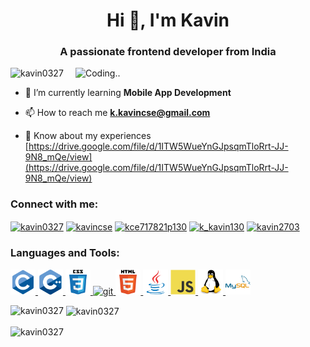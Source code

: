 <h1 align="center">Hi 👋, I'm Kavin</h1>
<h3 align="center">A passionate frontend developer from India</h3>
<img align="right" alt="Coding.." width="400" src="<img align="right" alt="Coding.." width="400" src="https://user-images.githubusercontent.com/55389276/140866485-8fb1c876-9a8f-4d6a-98dc-08c4981eaf70.gif">
<p align="left"> <img src="https://komarev.com/ghpvc/?username=kavin0327&label=Profile%20views&color=0e75b6&style=flat" alt="kavin0327" /> </p>

- 🌱 I’m currently learning **Mobile App Development**

- 📫 How to reach me **k.kavincse@gmail.com**

- 📄 Know about my experiences [https://drive.google.com/file/d/1ITW5WueYnGJpsqmTloRrt-JJ-9N8_mQe/view](https://drive.google.com/file/d/1ITW5WueYnGJpsqmTloRrt-JJ-9N8_mQe/view)

<h3 align="left">Connect with me:</h3>
<p align="left">
<a href="https://linkedin.com/in/kavin0327" target="blank"><img align="center" src="https://raw.githubusercontent.com/rahuldkjain/github-profile-readme-generator/master/src/images/icons/Social/linked-in-alt.svg" alt="kavin0327" height="30" width="40" /></a>
<a href="https://kaggle.com/kavincse" target="blank"><img align="center" src="https://raw.githubusercontent.com/rahuldkjain/github-profile-readme-generator/master/src/images/icons/Social/kaggle.svg" alt="kavincse" height="30" width="40" /></a>
<a href="https://www.codechef.com/users/kce717821p130" target="blank"><img align="center" src="https://cdn.jsdelivr.net/npm/simple-icons@3.1.0/icons/codechef.svg" alt="kce717821p130" height="30" width="40" /></a>
<a href="https://www.hackerrank.com/k_kavin130" target="blank"><img align="center" src="https://raw.githubusercontent.com/rahuldkjain/github-profile-readme-generator/master/src/images/icons/Social/hackerrank.svg" alt="k_kavin130" height="30" width="40" /></a>
<a href="https://www.leetcode.com/kavin2703" target="blank"><img align="center" src="https://raw.githubusercontent.com/rahuldkjain/github-profile-readme-generator/master/src/images/icons/Social/leet-code.svg" alt="kavin2703" height="30" width="40" /></a>
</p>

<h3 align="left">Languages and Tools:</h3>
<p align="left"> <a href="https://www.cprogramming.com/" target="_blank" rel="noreferrer"> <img src="https://raw.githubusercontent.com/devicons/devicon/master/icons/c/c-original.svg" alt="c" width="40" height="40"/> </a> <a href="https://www.w3schools.com/cpp/" target="_blank" rel="noreferrer"> <img src="https://raw.githubusercontent.com/devicons/devicon/master/icons/cplusplus/cplusplus-original.svg" alt="cplusplus" width="40" height="40"/> </a> <a href="https://www.w3schools.com/css/" target="_blank" rel="noreferrer"> <img src="https://raw.githubusercontent.com/devicons/devicon/master/icons/css3/css3-original-wordmark.svg" alt="css3" width="40" height="40"/> </a> <a href="https://git-scm.com/" target="_blank" rel="noreferrer"> <img src="https://www.vectorlogo.zone/logos/git-scm/git-scm-icon.svg" alt="git" width="40" height="40"/> </a> <a href="https://www.w3.org/html/" target="_blank" rel="noreferrer"> <img src="https://raw.githubusercontent.com/devicons/devicon/master/icons/html5/html5-original-wordmark.svg" alt="html5" width="40" height="40"/> </a> <a href="https://www.java.com" target="_blank" rel="noreferrer"> <img src="https://raw.githubusercontent.com/devicons/devicon/master/icons/java/java-original.svg" alt="java" width="40" height="40"/> </a> <a href="https://developer.mozilla.org/en-US/docs/Web/JavaScript" target="_blank" rel="noreferrer"> <img src="https://raw.githubusercontent.com/devicons/devicon/master/icons/javascript/javascript-original.svg" alt="javascript" width="40" height="40"/> </a> <a href="https://www.linux.org/" target="_blank" rel="noreferrer"> <img src="https://raw.githubusercontent.com/devicons/devicon/master/icons/linux/linux-original.svg" alt="linux" width="40" height="40"/> </a> <a href="https://www.mysql.com/" target="_blank" rel="noreferrer"> <img src="https://raw.githubusercontent.com/devicons/devicon/master/icons/mysql/mysql-original-wordmark.svg" alt="mysql" width="40" height="40"/> </a> </p>

<p><img align="left" src="https://github-readme-stats.vercel.app/api/top-langs?username=kavin0327&show_icons=true&locale=en&layout=compact" alt="kavin0327" /></p>

<p>&nbsp;<img align="center" src="https://github-readme-stats.vercel.app/api?username=kavin0327&show_icons=true&locale=en" alt="kavin0327" /></p>

<p><img align="center" src="https://github-readme-streak-stats.herokuapp.com/?user=kavin0327&" alt="kavin0327" /></p>

